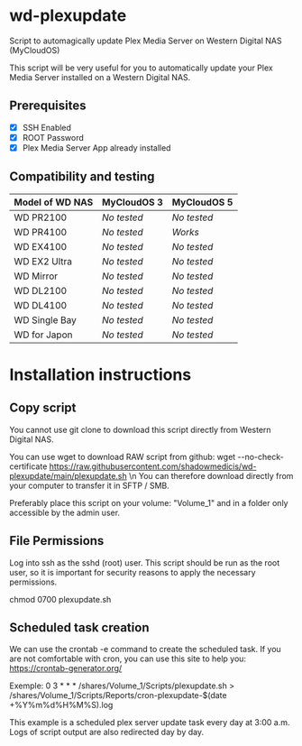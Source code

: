 # wd-plexupdate
Script to automagically update Plex Media Server on Western Digital NAS (MyCloudOS)

This script will be very useful for you to automatically update your Plex Media Server installed on a Western Digital NAS.

## Prerequisites
 - [X] SSH Enabled
 - [X] ROOT Password
 - [X] Plex Media Server App already installed

## Compatibility and testing
| Model of WD NAS | MyCloudOS 3 |MyCloudOS 5|
|--|--|--|
| WD PR2100 | *No tested* |*No tested*  |
| WD PR4100 | *No tested* |  *Works*  |
| WD EX4100 | *No tested* |*No tested*  |
| WD EX2 Ultra | *No tested* |*No tested*  |
| WD Mirror | *No tested* |*No tested*  |
| WD DL2100 | *No tested* |*No tested*  |
| WD DL4100 | *No tested* |*No tested*  |
| WD Single Bay | *No tested* |*No tested*  |
| WD for Japon | *No tested* |*No tested*  |

# Installation instructions

## Copy script
You cannot use git clone to download this script directly from Western Digital NAS.

You can use wget to download RAW script from github:
wget --no-check-certificate https://raw.githubusercontent.com/shadowmedicis/wd-plexupdate/main/plexupdate.sh
\n
You can therefore download directly from your computer to transfer it in SFTP / SMB.

Preferably place this script on your volume: "Volume_1" and in a folder only accessible by the admin user.

## File Permissions
Log into ssh as the sshd (root) user.
This script should be run as the root user, so it is important for security reasons to apply the necessary permissions.

chmod 0700 plexupdate.sh

## Scheduled task creation

We can use the crontab -e command to create the scheduled task.
If you are not comfortable with cron, you can use this site to help you: https://crontab-generator.org/

Exemple:
0 3 * * * /shares/Volume_1/Scripts/plexupdate.sh > /shares/Volume_1/Scripts/Reports/cron-plexupdate-$(date +\%Y\%m\%d\%H\%M\%S).log

This example is a scheduled plex server update task every day at 3:00 a.m.
Logs of script output are also redirected day by day.

